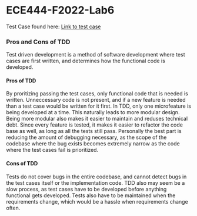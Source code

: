 # ECE444-F2022-Lab6

Test Case found here: [Link to test case](https://github.com/ECE444-2022Fall/project-1-web-application-design-education-pathways-group-2-pitcrew/blob/9504a43b7b6ae713bdeaa47707352b8f217a16e9/Education_Pathways/tests/test_app.py#L56)

### Pros and Cons of TDD
Test driven development is a method of software development where test cases are first written, and determines how the functional code is developed.

#### Pros of TDD
By proritizing passing the test cases, only functional code that is needed is written. Unneccessary code is not present, and if a new feature is needed than a test case would be written for it first. In TDD, only one microfeature is being developed at a time. This naturally leads to more modular design. Being more modular also makes it easier to maintain and reduses technical debt. Since every feature is tested, it makes it easier to refactor the code base as well, as long as all the tests still pass. Personally the best part is reducing the amount of debugging necessary, as the scope of the codebase where the bug exists becomes extremely narrow as the code where the test cases fail is prioritized.
#### Cons of TDD
Tests do not cover bugs in the entire codebase, and cannot detect bugs in the test cases itself or the implementation code. TDD also may seem be a slow process, as test cases have to be developed before anything functional gets developed. Tests also have to be maintained when the requirements change, which would be a hassle when requirements change often. 
